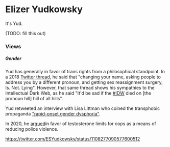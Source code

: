 # Elizer Yudkowsky

It's Yud.

(TODO: fill this out)


### Views

##### Gender

Yud has generally in favor of trans rights from a philosophical standpoint. In a 2018 [Twitter thread](https://twitter.com/ESYudkowsky/status/1067488107040145409), he said that "changing your name, asking people to address you by a different pronoun, and getting sex reassignment surgery, Is. Not. Lying". However, that same thread shows his sympathies to the Intellectual Dark Web, as he said "It'd be sad if the [#IDW](https://twitter.com/hashtag/IDW?src=hashtag_click) died on [the pronoun hill] hill of all hills".

Yud retweeted an interview with Lisa Littman who coined the transphobic propaganda ["rapid-onset gender dysphoria"](https://en.wikipedia.org/wiki/Rapid-onset_gender_dysphoria_controversy). 

In 2020, he [argued](https://twitter.com/ESYudkowsky/status/1269383834757259265)in favor of testosterone limits for cops as a means of reducing police violence.


https://twitter.com/ESYudkowsky/status/1108277090577600512